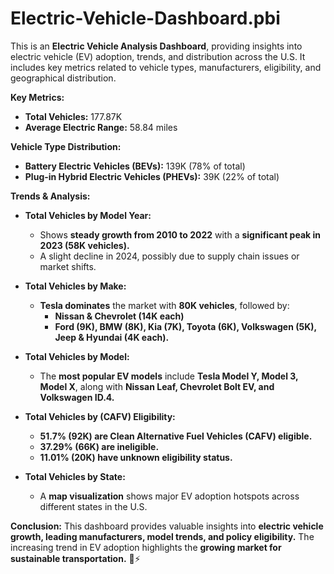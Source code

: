 # Electric-Vehicle-Dashboard.pbi
This is an **Electric Vehicle Analysis Dashboard**, providing insights into electric vehicle (EV) adoption, trends, and distribution across the U.S. It includes key metrics related to vehicle types, manufacturers, eligibility, and geographical distribution.

**Key Metrics:**
- **Total Vehicles:** 177.87K  
- **Average Electric Range:** 58.84 miles  

**Vehicle Type Distribution:**
- **Battery Electric Vehicles (BEVs):** 139K (78% of total)  
- **Plug-in Hybrid Electric Vehicles (PHEVs):** 39K (22% of total)  

**Trends & Analysis:**
- **Total Vehicles by Model Year:**  
  - Shows **steady growth from 2010 to 2022** with a **significant peak in 2023 (58K vehicles).**  
  - A slight decline in 2024, possibly due to supply chain issues or market shifts.  

- **Total Vehicles by Make:**  
  - **Tesla dominates** the market with **80K vehicles**, followed by:  
    - **Nissan & Chevrolet (14K each)**  
    - **Ford (9K), BMW (8K), Kia (7K), Toyota (6K), Volkswagen (5K), Jeep & Hyundai (4K each).**  

- **Total Vehicles by Model:**  
  - The **most popular EV models** include **Tesla Model Y, Model 3, Model X**, along with **Nissan Leaf, Chevrolet Bolt EV, and Volkswagen ID.4.**  

- **Total Vehicles by (CAFV) Eligibility:**  
  - **51.7% (92K) are Clean Alternative Fuel Vehicles (CAFV) eligible.**  
  - **37.29% (66K) are ineligible.**  
  - **11.01% (20K) have unknown eligibility status.**  

- **Total Vehicles by State:**  
  - A **map visualization** shows major EV adoption hotspots across different states in the U.S.  

**Conclusion:**
This dashboard provides valuable insights into **electric vehicle growth, leading manufacturers, model trends, and policy eligibility.** The increasing trend in EV adoption highlights the **growing market for sustainable transportation.** 🚗⚡
